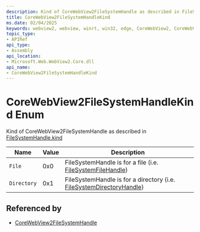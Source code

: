 ```yaml
---
description: Kind of CoreWebView2FileSystemHandle as described in FileSystemHandle.kind
title: CoreWebView2FileSystemHandleKind
ms.date: 02/04/2025
keywords: webview2, webview, winrt, win32, edge, CoreWebView2, CoreWebView2Controller, browser control, edge html, CoreWebView2FileSystemHandleKind
topic_type:
- APIRef
api_type:
- Assembly
api_location:
- Microsoft.Web.WebView2.Core.dll
api_name:
- CoreWebView2FileSystemHandleKind
---
```


# CoreWebView2FileSystemHandleKind Enum

Kind of CoreWebView2FileSystemHandle as described in [FileSystemHandle.kind](https://developer.mozilla.org/docs/Web/API/FileSystemHandle/kind)

| Name |  Value | Description |
|--|--|--|
|`File` | 0x0  |  FileSystemHandle is for a file (i.e. [FileSystemFileHandle](https://developer.mozilla.org/docs/Web/API/FileSystemFileHandle))|
|`Directory` | 0x1  |  FileSystemHandle is for a directory (i.e. [FileSystemDirectoryHandle](https://developer.mozilla.org/docs/Web/API/FileSystemDirectoryHandle))|


## Referenced by

- [CoreWebView2FileSystemHandle](corewebview2filesystemhandle.md)
